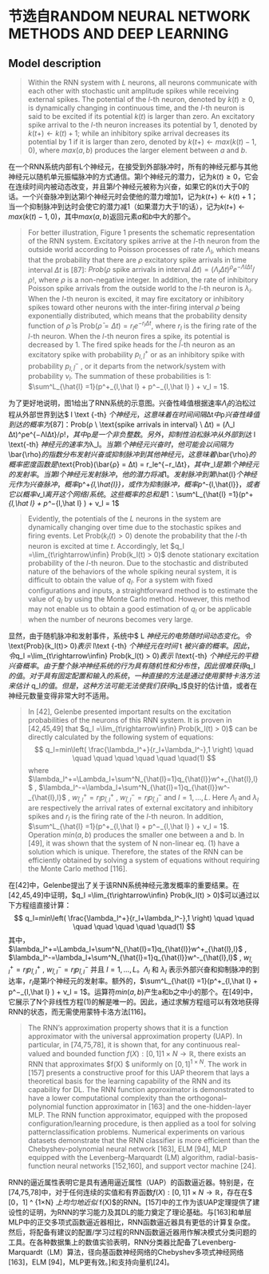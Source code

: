 # 节选自RANDOM NEURAL NETWORK METHODS AND DEEP LEARNING 

## Model description

> Within the RNN system with $L$ neurons, all neurons communicate with each other with stochastic unit amplitude spikes while receiving external spikes. The potential of the $l\text{-th}$ neuron, denoted by $k(t) \ge 0$, is dynamically changing in continuous time, and the $l\text{-th}$ neuron is said to be excited if its potential $k(t)$ is larger than zero. An excitatory spike arrival to the $l\text{-th}$ neuron increases its potential by $1$, denoted by $k(t+) ← k(t) + 1$; while an inhibitory spike arrival decreases its potential by $1$ if it is larger than zero, denoted by $k(t+) ← max(k(t) − 1, 0)$, where $max(a, b)$ produces the larger element between $a$ and $b$.

在一个RNN系统内部有L个神经元，在接受到外部脉冲时，所有的神经元都与其他神经元以随机单元振幅脉冲的方式通信。第l个神经元的潜力，记为$k(t) \ge 0$，它会在连续时间内被动态改变，并且第$l$个神经元被称为兴奋，如果它的$k(t)$大于0的话。一个兴奋脉冲到达第l个神经元时会使他的潜力增加$1$，记为$k(t+) ← k(t) + 1$；当一个抑制脉冲到达时会使它的潜力减$1$（如果潜力大于$1$的话），记为$k(t+) ← max(k(t) − 1, 0)$，其中$max(a,b)$返回元素$a$和$b$中大的那个。

> For better illustration, Figure 1 presents the schematic representation of the RNN system. Excitatory spikes arrive at the $l\text{-th}$ neuron from the outside world according to Poisson processes of rate $Λ_l$, which means that the probability that there are $ρ$ excitatory spike arrivals in time interval $Δt$ is [87]: $Prob(ρ \ \text{spike arrivals in interval} \ Δt) = (Λ_l Δt)^ρe^{−ΛlΔt}/ρ!$, where $ρ$ is a non-negative integer. In addition, the rate of inhibitory Poisson spike arrivals from the outside world to the $l\text{-th}$ neuron is $λ_l$. When the $l\text{-th}$ neuron is excited, it may fire excitatory or inhibitory spikes toward other neurons with the inter-firing interval $\bar{\rho}$ being exponentially distributed, which means that the probability density function of $\bar{ρ}$ is $\text{Prob}(\bar{ρ} = Δt) = r_le^{−r_lΔt}$, where $r_l$ is the firing rate of the $l\text{-th}$ neuron. When the $l\text{-th}$ neuron fires a spike, its potential is decreased by 1. The fired spike heads for the $\hat{l}\text{-th}$ neuron as an excitatory spike with probability $p^+_{l,\hat{l}}$ or as an inhibitory spike with probability $p^-_{l,\hat{l}}$ , or it departs from the network/system with probability $ν_l$. The summation of these probabilities is 1: $\sum^L_{\hat{l} =1}(p^+_{l,\hat l} + p^−_{l,\hat l} ) + ν_l = 1$.

为了更好地说明，图1给出了RNN系统的示意图。兴奋性峰值根据速率$Λ_l$的泊松过程从外部世界到达$ l \text {-th} $个神经元，这意味着在时间间隔$Δt$中$ρ$兴奋性峰值到达的概率为[87]：$Prob(ρ \ \text{spike arrivals in interval} \ Δt) = (Λ_l Δt)^ρe^{−ΛlΔt}/ρ!$，其中$ρ$是一个非负整数。另外，抑制性泊松脉冲从外部到达$ l \text{-th} $神经元的速率为$λ_l$。 当第$l$个神经元兴奋时，他可能会以间隔为$\bar{\rho}$的指数分布发射兴奋或抑制脉冲到其他神经元，这意味着$\bar{\rho}$的概率密度函数是$\text{Prob}(\bar{ρ} = Δt) = r_le^{−r_lΔt}$，其中$r_l$是第$l$个神经元的发射率。当第l个神经元发射脉冲，他的潜力将减1。发射脉冲到第$\hat{l}$个神经元作为兴奋脉冲，概率$p^+_{l,\hat{l}}$，或作为抑制脉冲，概率$p^-_{l,\hat{l}}$，或者它以概率$ν_l$离开这个网络/系统。这些概率的总和是1：$\sum^L_{\hat{l} =1}(p^+_{l,\hat l} + p^−_{l,\hat l} ) + ν_l = 1$

> Evidently, the potentials of the $L$ neurons in the system are dynamically changing over time due to the stochastic spikes and firing events. Let $\text{Prob}(k_l(t) > 0)$ denote the probability that the $l\text{-th}$ neuron is excited at time $t$. Accordingly, let $q_l =\lim_{t\rightarrow\infin} Prob(k_l(t) > 0)$ denote stationary excitation probability of the $l\text{-th}$ neuron. Due to the stochastic and distributed nature of the behaviors of the whole spiking neural system, it is difficult to obtain the value of $q_l$. For a system with fixed configurations and inputs, a straightforward method is to estimate the value of $q_l$ by using the Monte Carlo method. However, this method may not enable us to obtain a good estimation of $q_l$ or be applicable when the number of neurons becomes very large.

显然，由于随机脉冲和发射事件，系统中$ L $神经元的电势随时间动态变化。令$\text{Prob}(k_l(t)> 0)$表示$ l\text {-th} $个神经元在时间$ t $被兴奋的概率。因此，令$q_l =\lim_{t\rightarrow\infin} Prob(k_l(t) > 0)$表示$ l\text{-th} $个神经元的平稳兴奋概率。由于整个脉冲神经系统的行为具有随机性和分布性，因此很难获得$q_l$的值。对于具有固定配置和输入的系统，一种直接的方法是通过使用蒙特卡洛方法来估计$ q_l$的值。但是，这种方法可能无法使我们获得$q_l$良好的估计值，或者在神经元数量变得非常大时不适用。

> In [42], Gelenbe presented important results on the excitation probabilities of the neurons of this RNN system. It is proven in [42,45,49] that $q_l =\lim_{t\rightarrow\infin} Prob(k_l(t) > 0)$ can be directly calculated by the following system of equations:
> $$
> q_l=min\left( 
> \frac{\lambda_l^+}{r_l+\lambda_l^-},1
> \right)
> \quad  \quad \quad \quad \quad \quad \quad(1)
> $$
> where $\lambda_l^+=\Lambda_l+\sum^N_{\hat{l}=1}q_{\hat{l}}w^+_{\hat{l},l}$ , $\lambda_l^-=\lambda_l+\sum^N_{\hat{l}=1}q_{\hat{l}}w^-_{\hat{l},l}$ , $w^+_{\hat{l},l}=r_{\hat l}p^+_{\hat l,l}$ , $w^-_{\hat{l},l}=r_{\hat l}p^-_{\hat l,l}$ and $l = 1,..., L$. Here $Λ_l$ and $λ_l$ are respectively the arrival rates of external excitatory and inhibitory spikes and $r_l$ is the firing rate of the $l\text{-th}$ neuron. In addition, $\sum^L_{\hat{l} =1}(p^+_{l,\hat l} + p^−_{l,\hat l} ) + ν_l = 1$. Operation $min(a, b)$ produces the smaller one between a and b. In [49], it was shown that the system of N non-linear eq. (1)  have a solution which is unique. Therefore, the states of the RNN can be efficiently obtained by solving a system of equations without requiring the Monte Carlo method [116].

在[42]中，Gelenbe提出了关于该RNN系统神经元激发概率的重要结果。在[42,45,49]中证明，$q_l =\lim_{t\rightarrow\infin} Prob(k_l(t) > 0)$可以通过以下方程组直接计算：
$$
q_l=min\left(  \frac{\lambda_l^+}{r_l+\lambda_l^-},1 \right) \quad  \quad \quad \quad \quad \quad \quad(1)
$$
其中，$\lambda_l^+=\Lambda_l+\sum^N_{\hat{l}=1}q_{\hat{l}}w^+_{\hat{l},l}$ , $\lambda_l^-=\lambda_l+\sum^N_{\hat{l}=1}q_{\hat{l}}w^-_{\hat{l},l}$ , $w^+_{\hat{l},l}=r_{\hat l}p^+_{\hat l,l}$ , $w^-_{\hat{l},l}=r_{\hat l}p^-_{\hat l,l}$ 并且 $l = 1,..., L$。$Λ_l$ 和 $λ_l$ 表示外部兴奋和抑制脉冲的到达率，$r_l$是第$l$个神经元的发射率。额外的，$\sum^L_{\hat{l} =1}(p^+_{l,\hat l} + p^−_{l,\hat l} ) + ν_l = 1$。运算符$min(a, b)$产生a和b之中小的那个。在[49]中，它展示了N个非线性方程$(1)$的解是唯一的。因此，通过求解方程组可以有效地获得RNN的状态，而无需使用蒙特卡洛方法[116]。

> The RNN’s approximation property shows that it is a function approximator with the universal approximation property (UAP). In particular, in [74,75,78], it is shown that, for any continuous real-valued and bounded function $f(X) : [0, 1]1×N → \mathbb{R}$, there exists an RNN that approximates $f(X) $ uniformly on $[0, 1]^{1×N}$. The work in [157] presents a constructive proof for this UAP theorem that lays a theoretical basis for the learning capability of the RNN and its capability for DL. The RNN function approximator is demonstrated to have a lower computational complexity than the orthogonal–polynomial function approximator in [163] and the one-hidden-layer MLP. The RNN function approximator, equipped with the proposed configuration/learning procedure, is then applied as a tool for solving patternclassification problems. Numerical experiments on various datasets demonstrate that the RNN classifier is more efficient than the Chebyshev-polynomial neural network [163], ELM [94], MLP equipped with the Levenberg–Marquardt (LM) algorithm, radial-basis-function neural networks [152,160], and support vector machine [24].

RNN的逼近属性表明它是具有通用逼近属性（UAP）的函数逼近器。特别是，在[74,75,78]中，对于任何连续的实值和有界函数$f(X) : [0, 1]1×N → \mathbb{R}$，存在在$ [0，1] ^ {1×N} $上均匀地近似$ f(X)$的RNN。[157]中的工作为该UAP定理提供了建设性的证明，为RNN的学习能力及其DL的能力奠定了理论基础。与[163]和单层MLP中的正交多项式函数逼近器相比，RNN函数逼近器具有更低的计算复杂度。然后，将配备有建议的配置/学习过程的RNN函数逼近器用作解决模式分类问题的工具。在各种数据集上的数值实验表明，RNN分类器比配备了Levenberg-Marquardt（LM）算法，径向基函数神经网络的Chebyshev多项式神经网络[163]，ELM [94]，MLP更有效。]和支持向量机[24]。